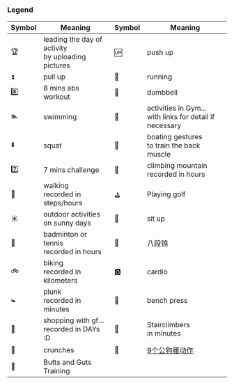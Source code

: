 ### Legend

| Symbol            | Meaning               | Symbol            | Meaning               |
|-------------------|-----------------------|-------------------|-----------------------|
| :trophy:          | leading the day of activity <br> by uploading pictures | :up:              | push up               |
| :arrow_double_up: | pull up               | :runner:          | running               |
| :eight:           | 8 mins abs workout    | :muscle:          | dumbbell              |
| :swimmer:         | swimming              | :european_castle: | activities in Gym... <br> with links for detail if necessary|
| :arrow_down:      | squat | :rowboat:         | boating gestures <br> to train the back muscle |
| :seven:           | 7 mins challenge | :mount_fuji:      | climbing mountain <br> recorded in hours |
| :feet:            | walking <br> recorded in steps/hours | :golf: | Playing golf |
| :sunny:            | outdoor activities <br> on sunny days | :seat:       | sit up |
| :tennis:            | badminton or tennis <br> recorded in hours | :8ball:       | 八段锦 |
| :bike:            | biking <br> recorded in kilometers | :o2:       | cardio |
| :baby_symbol:            | plunk <br> recorded in minutes| :arrow_up_small:  | bench press |
| :handbag:            | shopping with gf... <br> recorded in DAYs :D | :signal_strength: | Stairclimbers <br> in minutes|
| :whale2: | crunches |  :dog:        | [9个公狗腰动作](https://mp.weixin.qq.com/s?__biz=MzA4MTY1NDAzMg==&mid=2651445573&idx=2&sn=f6a942082302150f61b58ce52d3c8759&chksm=846cc13ab31b482cd301e42ec82485100a573e0d525557b772ecd0104777f890758540fafcdd&mpshare=1&scene=1&srcid=0211JawSNbHRBx4ebV0dWXxK&pass_ticket=rVBWrSZhDfhXQnO4XhHjuax0S0mB6i66V9nMMXOghA%2BJKmekwcqTuUldlQ6x6BB6#rd) |
| :peach: | Butts and Guts Training | ||
